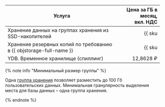 | Услуга | Цена за ГБ в месяц,<br>вкл. НДС |
| ----- | ----: |
| Хранение данных на группах хранения из SSD-накопителей | {{ sku|RUB|ydb.cluster.v1.ssd|month|string }} |
| Хранение резервных копий по требованию в {{ objstorage-full-name }} | {{ sku|RUB|ydb.db.backup.v1|month|string }} |
| YDB. Временное хранилище (спиллинг) | 12,8628 ₽ |

{% note info "Минимальный размер группы" %}

Одна [группа хранения](../../ydb/concepts/resources.md#storage-groups) позволяет разместить до 100 Гб пользовательских данных. Минимальная гранулярность выделения места для базы данных – одна группа хранения.

{% endnote %}
